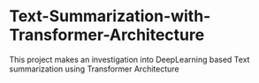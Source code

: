 # Text-Summarization-with-Transformer-Architecture
This project makes an investigation into DeepLearning based Text summarization using Transformer Architecture
